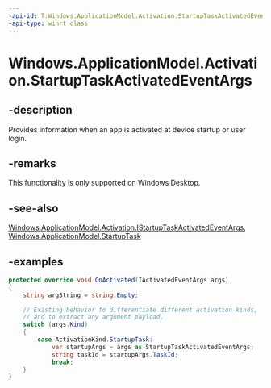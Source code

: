 ```yaml
---
-api-id: T:Windows.ApplicationModel.Activation.StartupTaskActivatedEventArgs
-api-type: winrt class
---
```


<!-- Class syntax.
public class StartupTaskActivatedEventArgs : IActivatedEventArgs, IActivatedEventArgsWithUser
-->

# Windows.ApplicationModel.Activation.StartupTaskActivatedEventArgs

## -description
Provides information when an app is activated at device startup or user login.

## -remarks
This functionality is only supported on Windows Desktop.

## -see-also
[Windows.ApplicationModel.Activation.IStartupTaskActivatedEventArgs](../windows.applicationmodel.activation/istartuptaskactivatedeventargs.md),
[Windows.ApplicationModel.StartupTask](..\windows.applicationmodel\startuptask.md)

## -examples
```csharp
protected override void OnActivated(IActivatedEventArgs args)
{
    string argString = string.Empty;

    // Existing behavior to differentiate different activation kinds,
    // and to extract any argument payload.
    switch (args.Kind)
    {
        case ActivationKind.StartupTask:
            var startupArgs = args as StartupTaskActivatedEventArgs;
            string taskId = startupArgs.TaskId;
            break;
    }
}
```
